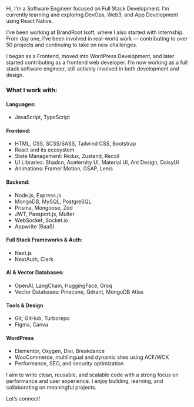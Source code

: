 Hi, I’m a Software Engineer focused on Full Stack Development. I’m currently learning and exploring DevOps, Web3, and App Development using React Native.

I’ve been working at BrandRoot Isoft, where I also started with internship. From day one, I’ve been involved in real-world work — contributing to over 50 projects and continuing to take on new challenges.

I began as a Frontend, moved into WordPress Development, and later started contributing as a frontend web developer. I’m now working as a full stack software engineer, still actively involved in both development and design.

### What I work with:

#### Languages:

- JavaScript, TypeScript

#### Frontend:

- HTML, CSS, SCSS/SASS, Tailwind CSS, Bootstrap
- React and its ecosystem
- State Management: Redux, Zustand, Recoil
- UI Libraries: Shadcn, Aceternity UI, Material UI, Ant Design, DaisyUI
- Animations: Framer Motion, GSAP, Lenis

#### Backend:

- Node.js, Express.js
- MongoDB, MySQL, PostgreSQL
- Prisma, Mongoose, Zod
- JWT, Passport.js, Multer
- WebSocket, Socket.io
- Appwrite (BaaS)

#### Full Stack Frameworks & Auth:

- Next.js
- NextAuth, Clerk

#### AI & Vector Databases:

- OpenAI, LangChain, HuggingFace, Groq
- Vector Databases: Pinecone, Qdrant, MongoDB Atlas

#### Tools & Design

- Git, GitHub, Turborepo
- Figma, Canva

#### WordPress

- Elementor, Oxygen, Divi, Breakdance
- WooCommerce, multilingual and dynamic sites using ACF/WCK
- Performance, SEO, and security optimization

I aim to write clean, reusable, and scalable code with a strong focus on performance and user experience. I enjoy building, learning, and collaborating on meaningful projects.

Let’s connect!
